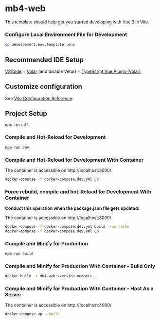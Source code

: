 # mb4-web

This template should help get you started developing with Vue 3 in Vite.

### Configure Local Environment File for Development
```sh
cp development.env.template .env
```

## Recommended IDE Setup

[VSCode](https://code.visualstudio.com/) + [Volar](https://marketplace.visualstudio.com/items?itemName=johnsoncodehk.volar) (and disable Vetur) + [TypeScript Vue Plugin (Volar)](https://marketplace.visualstudio.com/items?itemName=johnsoncodehk.vscode-typescript-vue-plugin).

## Customize configuration

See [Vite Configuration Reference](https://vitejs.dev/config/).

## Project Setup

```sh
npm install
```

### Compile and Hot-Reload for Development

```sh
npm run dev
```

### Compile and Hot-Reload for Development With Container

The container is accessible on http://localhost:3000/

```sh
docker-compose -f docker-compose.dev.yml up
```

### Force rebuild, compile and hot-Reload for Development With Container

**Conduct this operation when the package.json file gets updated.**

The container is accessible on http://localhost:3000/

```sh
docker-compose -f docker-compose.dev.yml build --no-cache
docker-compose -f docker-compose.dev.yml up
```

### Compile and Minify for Production

```sh
npm run build
```

### Compile and Minify for Production With Container - Build Only

```sh
docker build -t mb4-web:<version_number> .
```

### Compile and Minify for Production With Container - Host As a Server

The container is accessible on http://localhost:4000/

```sh
docker-compose up --build
```